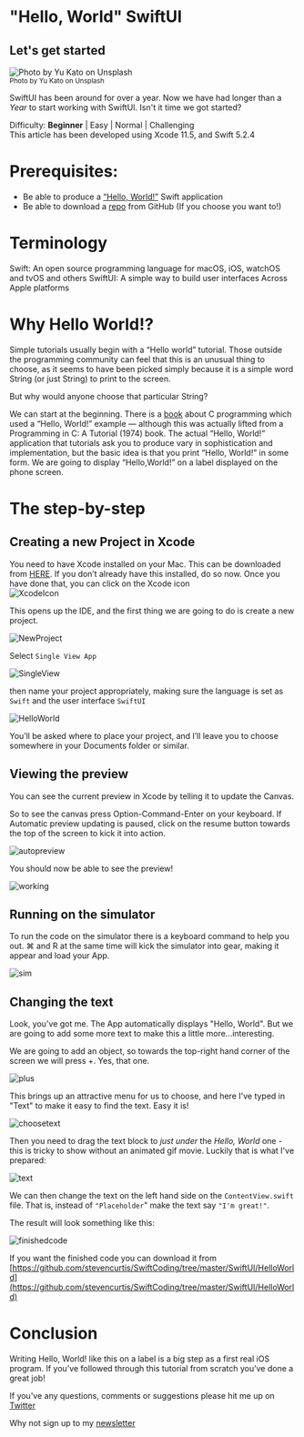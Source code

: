 # "Hello, World" SwiftUI
## Let's get started

![Photo by Yu Kato on Unsplash](Images/0*eVOtYTXVUSDNkyl9.jpeg)<br/>
<sub>Photo by Yu Kato on Unsplash<sub>

SwiftUI has been around for over a year. Now we have had longer than a *Year* to start working with SwiftUI. Isn't it time we got started?

Difficulty: **Beginner** | Easy | Normal | Challenging<br/>
This article has been developed using Xcode 11.5, and Swift 5.2.4

# Prerequisites:
* Be able to produce a [“Hello, World!”](https://medium.com/@stevenpcurtis.sc/your-first-swift-application-without-a-mac-79598ad839f8) Swift application
* Be able to download a [repo](https://medium.com/@stevenpcurtis.sc/downloading-repos-from-github-13a017951450) from GitHub (If you choose you want to!)

# Terminology
Swift: An open source programming language for macOS, iOS, watchOS and tvOS and others
SwiftUI: A simple way to build user interfaces Across Apple platforms

# Why Hello World!?
Simple tutorials usually begin with a “Hello world” tutorial. Those outside the programming community can feel that this is an unusual thing to choose, as it seems to have been picked simply because it is a simple word String (or just String) to print to the screen.

But why would anyone choose that particular String?

We can start at the beginning. There is a [book](https://www.amazon.com/gp/product/0131101633/ref=as_li_tl?ie=UTF8&camp=1789&creative=9325&creativeASIN=0131101633&linkCode=as2&tag=studeapps0f-20&linkId=fa3706596c369d20c229ea955796ec31) about C programming which used a “Hello, World!” example — although this was actually lifted from a Programming in C: A Tutorial (1974) book.
The actual “Hello, World!” application that tutorials ask you to produce vary in sophistication and implementation, but the basic idea is that you print “Hello, World!” in some form.
We are going to display “Hello,World!” on a label displayed on the phone screen.

# The step-by-step
## Creating a new Project in Xcode
You need to have Xcode installed on your Mac. This can be downloaded from [HERE](https://developer.apple.com/xcode/). If you don’t already have this installed, do so now.
Once you have done that, you can click on the Xcode icon <br>
![XcodeIcon](Images/1*l_4ZWA3V_eY4mSmPnwIQiA.png)<br>

This opens up the IDE, and the first thing we are going to do is create a new project.

![NewProject](Images/NewProject.png)

Select `Single View App`

![SingleView](Images/SingleView.png)

then name your project appropriately, making sure the language is set as `Swift` and the user interface `SwiftUI`

![HelloWorld](Images/HelloWorld.png)

You’ll be asked where to place your project, and I’ll leave you to choose somewhere in your Documents folder or similar.

## Viewing the preview
You can see the current preview in Xcode by telling it to update the Canvas.

So to see the canvas press Option-Command-Enter on your keyboard. 
If Automatic preview updating is paused, click on the resume button towards the top of the screen to kick it into action. 

![autopreview](Images/autopreview.png)

You should now be able to see the preview!

![working](Images/working.png)

## Running on the simulator
To run the code on the simulator there is a keyboard command to help you out. ⌘ and R at the same time will kick the simulator into gear, making it appear and load your App. 

![sim](Images/sim.png)

## Changing the text
Look, you've got me. The App automatically displays "Hello, World". But we are going to add some more text to make this a little more...interesting. 

We are going to add an object, so towards the top-right hand corner of the screen we will press +. Yes, that one.

![plus](Images/plus.png)

This brings up an attractive menu for us to choose, and here I've typed in "Text" to make it easy to find the text. Easy it is!

![choosetext](Images/choosetext.png)

Then you need to drag the text block to *just under* the *Hello, World* one - this is tricky to show without an animated gif movie. Luckily that is what I've prepared: 

![text](Movies/text.gif)

We can then change the text on the left hand side on the `ContentView.swift` file. That is, instead of `"Placeholder`" make the text say `"I'm great!"`.

The result will look something like this:

![finishedcode](Images/finishedcode.gif)

If you want the finished code you can download it from [https://github.com/stevencurtis/SwiftCoding/tree/master/SwiftUI/HelloWorld](https://github.com/stevencurtis/SwiftCoding/tree/master/SwiftUI/HelloWorld)

# Conclusion
Writing Hello, World! like this on a label is a big step as a first real iOS program. If you’ve followed through this tutorial from scratch you’ve done a great job!

If you've any questions, comments or suggestions please hit me up on [Twitter](https://twitter.com/stevenpcurtis) 

Why not sign up to my [newsletter](https://subscribe.to/swiftcodingblog/)

